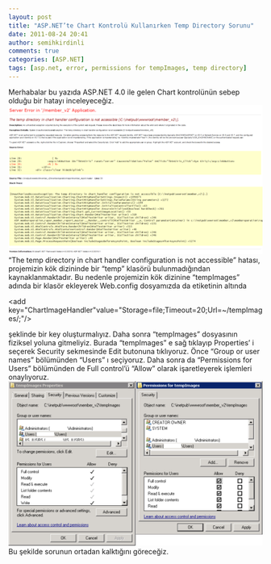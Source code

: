 ```yaml
---
layout: post
title: "ASP.NET’te Chart Kontrolü Kullanırken Temp Directory Sorunu"
date: 2011-08-24 20:41
author: semihkirdinli
comments: true
categories: [ASP.NET]
tags: [asp.net, error, permissions for tempImages, temp directory]
---
```

Merhabalar bu yazıda ASP.NET 4.0 ile gelen Chart kontrolünün sebep olduğu bir hatayı inceleyeceğiz.
<a href="/images/jekyll/32.png">![](/images/jekyll/32.png "32")</a>
“The temp directory in chart handler configuration is not accessible” hatası, projemizin kök dizininde bir “temp” klasörü bulunmadığından kaynaklanmaktadır. Bu nedenle projemizin kök dizinine “tempImages” adında bir klasör ekleyerek Web.config dosyamızda da etiketinin altında

&lt;add key="ChartImageHandler"value="Storage=file;Timeout=20;Url=~/tempImages/;"/&gt;

şeklinde bir key oluşturmalıyız. Daha sonra “tempImages” dosyasının fiziksel yoluna gitmeliyiz. Burada “tempImages” e sağ tıklayıp Properties’ i seçerek Security sekmesinde Edit butonuna tıklıyoruz. Önce “Group or user names” bölümünden “Users” ı seçiyoruz. Daha sonra da “Permissions for Users” bölümünden de Full control’ü “Allow” olarak işaretleyerek işlemleri onaylıyoruz.
<a href="/images/jekyll/32-1.png">![](/images/jekyll/32-1.png "32.1")</a>
Bu şekilde sorunun ortadan kalktığını göreceğiz.

